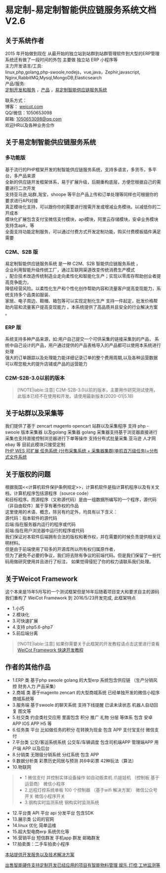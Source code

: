 # 易定制-易定制智能供应链服务系统文档  V2.6


## 关于系统作者
2015 年开始做到现在 从最开始的独立站到站群到站群管理软件到大型的ERP管理系统还有做了一段时间的外包 主要做 独立站 ERP 小程序等  
主力开发语言/工具:     
linux,php,golang,php-swoole,nodejs，vue,java，Zephir,javascript, Nginx,RabbitMQ,Mysql,MongoDB,Elasticsearch  
产品/服务:  
[定制开发和服务](https://soft.weicot.com/doc/service/index.html)  ，[产品](https://soft.weicot.com/doc/product/index.html)   ，[易定制智能供应链服务系统](https://soft.weicot.com/doc/edzdoc/index.html)   
    
联系方式：    
博客： [weicot.com](http://www.weicot.com)   
QQ/微信：1050653098  
邮箱:    1050653098@qq.com  
欢迎HR以及各种业务合作  



##  关于易定制智能供应链服务系统


### 多功能版
基于流行的PHP框架开发的制智能供应链服务系统，支持多语言，多货币，多平台，多产品来源  
全新的供应链开发框架体系，易于扩展升级，后期重构底层，方便您根据自己的需要进行二次开发  
支持亚马逊,站群,淘宝，shoope 等平台产品上传和订单处理等同样也可根据你的要求进行API对接  
真正模块化支持，可以跟你你的需要进行按需开发或增减业务模块。以减低你的二开成本  
模块化扩展包含支付宝微信支付模块，api模块，阿里云存储模块，安卓业务模块支持含apk，等  
全面支持功能定制服务，可以通过付费方式开发定制功能，购买付费模板插件满足需要  

###  C2M、S2B 版
易定制智能供应链服务系统 是一种 C2M、S2B 智能供应链服务系统 ，  
 企业利用智能升级传统工厂，通过互联网渠道改变传统消费生产模式  
 ，配合技术改造传统制造业走向柔性化和智能化生产；实现以零库存帮助创业者提高竞争能力，  
 降低经营风险。以柔性化生产和个性化创作帮助内容和流量客户提高变现能力，系统支持多个品类如服装、  
 家居、电子周边、鞋帽、箱包等可以实现定制化生产 支持一件起定，批发价格帮助内容和流量客户提高变现能力 
 。本系统提供了高品质并且安全的行业解决方案 。  

### ERP 版
系统支持多种产品来源，如:用户自己提交一个可供采集的链接采集到的产品，
系统中自己设计的产品，用户通过提供的产品表格导入的产品都可以使用本系统进行处理   
强大的订单跟踪以及处理能力能详细记录订单的整个费用周期,以及各种运营数据 可以帮您极大的提升店铺或产品的运营能力 

### C2M-S2B-3.0以前的版本

> [!NOTE|lable:注意]
> C2M-S2B-3.0以前的版本，主要用作研究测试使用，此版本已经不在使用和开发。请使用最新版本(2020-01|5.18)





##  关于站群以及采集等
我们提供了基于 zencart magento opencart 站群以及采集程序
支持  php -swoole 版本采集器  以及golang 采集器 golang 采集器支持基于浏览器直接进行采集也支持直接控制浏览器进行下单等操作
支持分布式批量采集 亚马逊 人才网 ebay 等  目前此模块只接受定制  
[PHP WES 可扩展 任务系统 (分布采集系统 + 采集器集群(单机百万级任务)+分布式文件系统](http://www.weicot.com/php-wes-%e5%8f%af%e6%89%a9%e5%b1%95-%e4%bb%bb%e5%8a%a1%e7%b3%bb%e7%bb%9f-%e5%88%86%e5%b8%83%e9%87%87%e9%9b%86%e7%b3%bb%e7%bb%9f-%e9%87%87%e9%9b%86%e5%99%a8%e9%9b%86%e7%be%a4%e5%8d%95%e6%9c%ba/)





##  关于版权的问题
根据我国<<计算机软件保护条例规定>>，计算机软件是指计算机程序以及有关文档，计算机程序包括源程序（source code）    
和目标程序。而源程序（又称源代码）是由一组数据所编写的一个程序，源代码（非自由软件）属于享有著作权的作品   
这里使用的术语、概念，除另有约定外，均具有以下含义：  
源代码：指本软件的源代码  
后端:指在服务器内运行的程序或代码  
前端:指在用户浏览器中运行的程序或代码  
我们保证对本软件后端拥有合法的版权和著作权，并在需要的时候负责提供相关证明材料。  
但是由于前端使用了较多的开源库所以所有权归属原作者，  
但为了避免不必要的争议，我们将去除有争议的前端代码。但是我们保留了一些代码用做研究使用并且进行了标注， 
如果觉得侵犯了你的权力请联系我们处理。

##  关于Weicot Framework 
这个本来是15年5月写的一个测试框架但是16年后随着项目变大和要求自主的源码
我们重构了 WeiCot Framework  到 2016/5/23开发完成,
此框架特点
- 1.小巧
- 2.模块化
- 3.可快速扩展
- 4.支持 php5.6-php7   
- 5.前后端分离  
> [!NOTE|lable:注意]
> 如果你需要关于此框架的开发教程请点击这里进行查看  [WeiCot Framework 快速开发教程](https://soft.weicot.com/doc/dev/index.html)



## 作者的其他作品
- 1.ERP 类 基于php swoole golang 的大型erp 系统包含供应链 （生产分销风控 财务人力 产品采集）
- 2.商城 类 基于magento zencart 的大型商城系统 已经单独开发的微信小程序商城系统等
- 3.服务端 基于swoole 的聊天系统 支持下线提醒 已读未读状态 机器人自动回复 图文等
- 5.社交类 约会类社交应用 里面包含 积分 推广 礼物 分层 等体系 包含 安卓 APP IOS APP H5 等
- 6.任务类 平台 比如做任务的积分 在转换为现金 包含 APP 支付宝支付 微信支付
- 7.平台类 公交/客运系统系统 公交车/车辆调度 包含司机端APP 管理端APP 用户端 APP 以及后台
- 8.分销类 无限级分销系统 分红系统 包含 APP
- 9.数据分析类 彩票历史同居与预测 共6中彩票 42种玩法（算法）
- 10.物联网
> - 1 微信支付 并控制实体设备操作 如自动贩卖机 爪娃娃机 （控制板 基于运营商） 微信小程序
> - 2.远程灯控系统单板 100 个控制器 （基于wifi 解决方案） 微信公众号开关 微信小程序开关
> - 3.钢构实时监测系统 钢构实时监测系统

- 12.平台类 API 平台 api 分发平台 包含SDK
- 13.展示类 公司的官网
- 14.linux 优化 简单运维
- 15.超大型电商erp 系统优化等
- 16.营销平台 短信群发 手机app 群发 邮箱群发
- 17.拍卖类：二手车拍卖小程序  

[本站提供开发服务以及技术解决方案](http://www.weicot.com/%e6%9c%ac%e7%ab%99%e6%8f%90%e4%be%9b%e5%bc%80%e5%8f%91%e6%9c%8d%e5%8a%a1%e4%bb%a5%e5%8f%8a%e6%8a%80%e6%9c%af%e8%a7%a3%e5%86%b3%e6%96%b9%e6%a1%88/)
  
[出售智能硬件支持定制开发已经应用的项目有智能物料管理,娱乐,灯控,工地监测等](http://www.weicot.com/%e6%99%ba%e8%83%bd%e7%a1%ac%e4%bb%b6%e5%ae%9a%e5%88%b6%e5%bc%80%e5%8f%91%e7%89%a9%e8%81%94%e7%bd%91%e6%8e%a7%e5%88%b6%e6%9d%bf%e5%90%8e%e7%ab%af%e9%9b%86%e6%88%90-%e5%b7%b2%e7%bb%8f%e5%ba%94/)

